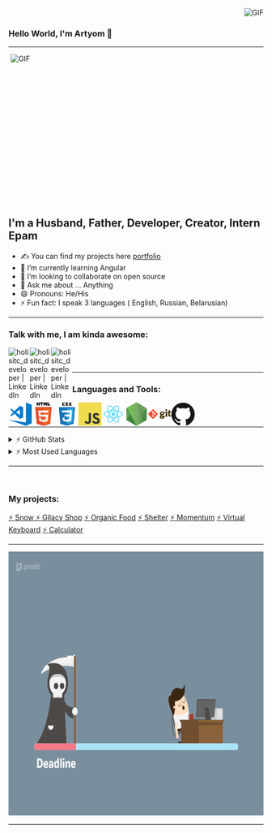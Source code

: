<p align="right">
<img alt="GIF" src="https://miro.medium.com/max/700/1*W5e7CK14sPqWZnLJhvaCCw.gif?raw=true" width="200" height="120" />
</p>


### Hello World, I'm Artyom  👋

---

<img align="right" alt="GIF" src="https://secretmag.ru/thumb/750x0/filters:quality(75)/imgs/2019/11/18/16/3659961/4c76f0d649a2246740850eb9a26cfda93060fa53.gif?raw=true" width="500" height="320" />

## I'm a Husband, Father, Developer, Creator, Intern Epam
- ✍ You can find my projects here [portfolio](https://github.com/Artem-Zuborev)
- 🌱 I’m currently learning Angular
- 👯 I’m looking to collaborate on open source
- 💬 Ask me about ... Anything
- 😄 Pronouns: He/His
- ⚡ Fun fact: I speak 3 languages ( English, Russian, Belarusian)

---

### Talk with me, I am kinda awesome:
[<img align="left" alt="holisitc_developer | LinkedIn" width="42px" src="https://visualpharm.com/assets/852/Linkedin-595b40b65ba036ed117d4495.svg" />](https://www.linkedin.com/in/artem-zuborev-a182a81bb/)

[<img align="left" alt="holisitc_developer | LinkedIn" width="42px" src="https://visualpharm.com/assets/234/Instagram-595b40b65ba036ed117d4472.svg" />](https://www.instagram.com/zuborev.artiom/)

[<img align="left" alt="holisitc_developer | LinkedIn" width="42px" src="https://visualpharm.com/assets/748/Vk.com-595b40b65ba036ed117d4639.svg" />](https://vk.com/id58625695)


<br>
<br>

---

### Languages and Tools:

<img align="left" alt="Visual Studio Code" width="46px"  src="https://raw.githubusercontent.com/github/explore/80688e429a7d4ef2fca1e82350fe8e3517d3494d/topics/visual-studio-code/visual-studio-code.png" />

<img align="left" alt="HTML5" width="46px" src="https://raw.githubusercontent.com/github/explore/80688e429a7d4ef2fca1e82350fe8e3517d3494d/topics/html/html.png" />

<img align="left" alt="CSS3" width="46px" src="https://raw.githubusercontent.com/github/explore/80688e429a7d4ef2fca1e82350fe8e3517d3494d/topics/css/css.png" />


<img align="left" alt="JavaScript" width="46px" src="https://raw.githubusercontent.com/github/explore/80688e429a7d4ef2fca1e82350fe8e3517d3494d/topics/javascript/javascript.png" />

<img align="left" alt="React" width="46px" src="https://raw.githubusercontent.com/github/explore/80688e429a7d4ef2fca1e82350fe8e3517d3494d/topics/react/react.png" />

<img align="left" alt="Node.js" width="46px" src="https://raw.githubusercontent.com/github/explore/80688e429a7d4ef2fca1e82350fe8e3517d3494d/topics/nodejs/nodejs.png" />


<img align="left" alt="Git" width="46px" src="https://raw.githubusercontent.com/github/explore/80688e429a7d4ef2fca1e82350fe8e3517d3494d/topics/git/git.png" />

<img align="left" alt="GitHub" width="46px" src="https://raw.githubusercontent.com/github/explore/78df643247d429f6cc873026c0622819ad797942/topics/github/github.png" />


<br>
<br>


---

<details>
  <summary>⚡ GitHub Stats</summary>

  <img align="left" alt="Artyom's GitHub Stats" src="https://github-readme-stats.vercel.app/api?username=Artem-Zuborev&show_icons=true&hide_border=true" />

</details>

<details>
  <summary>⚡ Most Used Languages</summary>

<img align="left" alt="Anna's GitHub Top Languages" src="https://github-readme-stats.vercel.app/api/top-langs/?username=Artem-Zuborev" />

</details>

---

<br>

### My projects:
[⚡ Snow ](https://artem-zuborev.github.io/)
[⚡ Gllacy Shop](https://artem-zuborev.github.io/test.github.io/)
[⚡ Organic Food](https://artem-zuborev.github.io/artem-zuborev1.github.io/)
[⚡ Shelter](https://rolling-scopes-school.github.io/artem-zuborev-JS2020Q3/shelter/pages/main/)
[⚡ Momentum](https://rolling-scopes-school.github.io/artem-zuborev-JS2020Q3/Momentum/)
[⚡ Virtual Keyboard](https://rolling-scopes-school.github.io/artem-zuborev-JS2020Q3/Virtual%20Keyboard/)
[⚡ Calculator](https://rolling-scopes-school.github.io/artem-zuborev-JS2020Q3/calculator/)


---

<p align="center">
<img  alt="GIF"  src="https://github.com/Artem-Zuborev/Artem-Zuborev/blob/master/assets/39Cg.gif?raw=true" width="800" height="520" />
</p>


---

